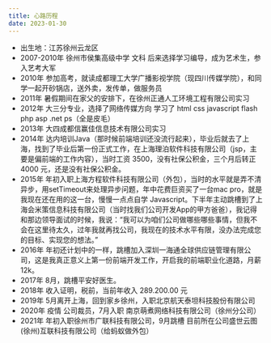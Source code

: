 ```yaml
---
title: 心路历程
date: 2023-01-30
---
```


- 出生地：江苏徐州云龙区
- 2007-2010年 徐州市侯集高级中学 文科 后来选择学习编导，成为艺术生，参入艺考大军
- 2010年 参加高考，就读成都理工大学广播影视学院（现四川传媒学院），和同学一起开砂锅店，送外卖，发传单，做服务员
- 2011年 暑假期间在家父的安排下，在徐州正通人工环境工程有限公司实习
- 2012年 大三分专业，选择了网络传媒方向 学习了 html css javascript flash php asp .net ps（全是皮毛）
- 2013年 大四成都信赢佳信息技术有限公司实习
- 2014年 达内培训Java（那时候前端培训还没流行起来），毕业后就去了上海，找到了毕业后第一份正式工作，在上海理泊软件科技有限公司（jsp，主要是偏前端的工作内容），当时工资 3500，没有社保公积金，三个月后转正 4000 元，还是没有社保公积金。
- 2015年 年初入职上海方程软件科技有限公司（外包），当时的水平就是弄不清异步，用setTimeout来处理异步问题，年中花费巨资买了一台mac pro，就是我现在还在用的这一台，慢慢一点点自学 Javascript。下半年主动跳槽到了上海会米策信息科技有限公司（当时找我们公司开发App的甲方爸爸），我记得和那边领导面试的时候，我说：“我可以为咱们公司做哪些哪些事情，但我不会在这里待太久，过年我就再找公司，我现在的技术水平有限，没办法完成您的目标、实现您的想法。”
- 2016年 年初还计划中的一样，跳槽加入深圳一海通全球供应链管理有限公司，这是我真正意义上第一份前端开发工作，开启我的前端职业化道路，月薪 12k。
- 2017年 8月，跳槽平安好医生。
- 2018年 收入证明，税前，当前年收入 289.200.00 元
- 2019年 5月离开上海，回到家乡徐州，入职北京航天泰坦科技股份有限公司
- 2020年 疫情 公司裁员，7月入职 南京萌煮网络科技有限公司（徐州分公司）
- 2021年 年初入职徐州市广联科技有限公司，9月跳槽 目前所在公司盛世云图(徐州)互联科技有限公司（给蚂蚁做外包）
